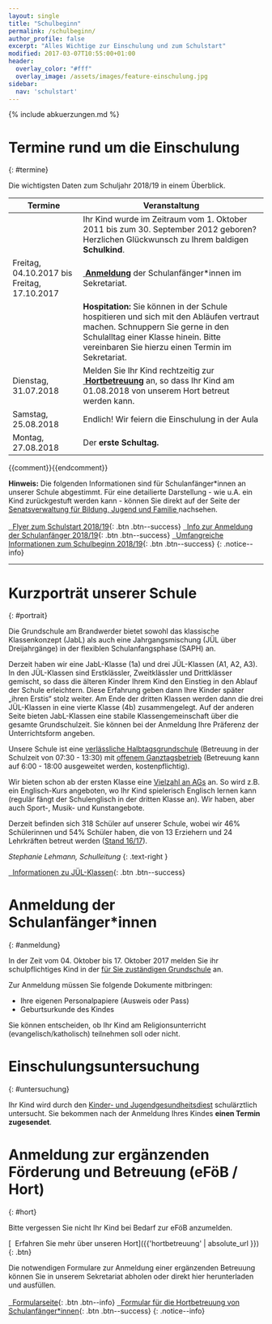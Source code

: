 ```yaml
---
layout: single
title: "Schulbeginn"
permalink: /schulbeginn/
author_profile: false
excerpt: "Alles Wichtige zur Einschulung und zum Schulstart"
modified: 2017-03-07T10:55:00+01:00
header:
  overlay_color: "#fff"
  overlay_image: /assets/images/feature-einschulung.jpg
sidebar:
  nav: 'schulstart'
---
```


{% include abkuerzungen.md %}

# <i class="fa fa-calendar"></i> Termine rund um die Einschulung
{: #termine}

Die wichtigsten Daten zum Schuljahr 2018/19 in einem Überblick.

| Termine |  Veranstaltung |
|---|---|
| | Ihr Kind wurde im Zeitraum vom 1. Oktober 2011 bis zum 30. September 2012 geboren? Herzlichen Glückwunsch zu Ihrem baldigen **Schulkind**. |
| Freitag, 04.10.2017 bis Freitag, 17.10.2017  | [<i class="fa fa-file-text-o">&nbsp;</i>**Anmeldung**](#anmeldung) der Schulanfänger*innen im Sekretariat. |
|  | **Hospitation:** Sie können in der Schule hospitieren und sich mit den Abläufen vertraut machen. Schnuppern Sie gerne in den Schulalltag einer Klasse hinein. Bitte vereinbaren Sie hierzu einen Termin im Sekretariat.  |
| Dienstag, 31.07.2018 | Melden Sie Ihr Kind rechtzeitig zur [<i class="fa fa-child">&nbsp;</i>**Hortbetreuung**](#hort) an, so dass Ihr Kind am 01.08.2018 von unserem Hort betreut werden kann.  |
| Samstag, 25.08.2018 | Endlich! Wir feiern die Einschulung in der Aula |
| Montag, 27.08.2018 | Der **erste Schultag.** |

{{comment}}<!--
**TODO**:
| Freitag, 23.06.2017 | **Sommerfest:** Wir laden Sie und Ihr Kind herzlich zu unserem Sommerfest ein! |
| Freitag, 07.07.2017 | **Vorführung Zirkus:** Erleben Sie die Kinder der Zirkus AG in Aktion! |
| Dienstag, 20.9.2016 19.30 Uhr  |  **Informationsveranstaltung** auf der Sie als Eltern sich ein Bild von unserer Schule machen können. |
| Donnerstag, 29.9.2016 10 Uhr bis 11 Uhr  | **Offene Türen in der Schule:** Kommen Sie mit Ihrem Kind und schauen Sie sich gemeinsam den Unterrichtsalltag an unserer Schule an! |
| Ende November 2016 bis Januar 2017 | **Beratungsgespräche** für Sie als Eltern der Schulanfänger: Sollte sich bei der Anmeldung zeigen, dass ein Kind bis zur Einschulung noch etwas Übung braucht, erhalten die Eltern hier professionelle Unterstützung. Bis zum ersten Schultag ist noch ein gutes halbes Jahr Zeit! |
| Februar/März 2017 | **Vorkurs:** Die Kinder kommen in Kleingruppen in die Schule und erleben spielerisch eine Schulstunde. |
| Freitag, 17.03.2017 | **Vorführung Trommelzauber:** Wir laden Sie und Ihr Kind herzlich zur Vorführung unserer Projektwoche ein! |
| Juni 2017 | **Kennlernnachmittag:** An diesem Nachmittag lernen die Kinder ihre neue Klasse kennen: Mitschüler und Mitschülerinnen, Lehrkraft und Klassenraum – dann ist alles nicht mehr so fremd! Die Eltern erhalten in dieser Zeit alle wichtigen Informationen zum Ablauf der Einschulung und der ersten Schultage. |
| Dienstag, 31.07.2017 | Letzter Kita-Tag. Melden Sie Ihr Kind rechtzeitig zur **Hortbetreuung** an, so dass Ihr Kind am 1.8.2017 von unserem Hort betreut werden kann.  |
| Samstag, 09.09.2017 | Endlich! Wir feiern die Einschulung in der Aula: 9:00 Uhr Klasse 1a, 10:30 Uhr Klassen A1, A2, A3 |
{: .notice--warning}
-->{{endcomment}}

**Hinweis:**
Die folgenden Informationen sind für Schulanfänger*innen an unserer Schule
abgestimmt. Für eine detailierte Darstellung - wie u.A. ein Kind zurückgestuft
werden kann - können Sie direkt auf der Seite der [Senatsverwaltung für Bildung,
Jugend und Familie
](https://www.berlin.de/sen/bildung/schule/bildungswege/grundschule/anmeldung/)
nachsehen.<br/><br/>
[<i class="fa fa-download">&nbsp;&nbsp;</i>Flyer zum Schulstart 2018/19](https://www.berlin.de/sen/bildung/schule/bildungswege/grundschule/anmeldung/flyer_schulanmeldung_web.pdf){: .btn .btn--success}
[<i class="fa fa-download">&nbsp;&nbsp;</i>Info zur Anmeldung der Schulanfänger 2018/19](https://www.berlin.de/sen/bildung/schule/bildungswege/grundschule/anmeldung/plakat_anmeldung_schulanfaenger_2018_web.pdf){: .btn .btn--success}
[<i class="fa fa-download">&nbsp;&nbsp;</i>Umfangreiche Informationen zum Schulbeginn 2018/19](https://www.berlin.de/sen/bildung/schule/bildungswege/grundschule/schulbeginn_web.pdf){: .btn .btn--success}
{: .notice--info}

---

# <i class="fa fa-picture-o"></i> Kurzporträt unserer Schule
{: #portrait}

Die Grundschule am Brandwerder bietet sowohl das klassische Klassenkonzept
(JabL) als auch eine Jahrgangsmischung (JÜL über Dreijahrgänge) in der flexiblen
Schulanfangsphase (SAPH) an.

Derzeit haben wir eine JabL-Klasse (1a) und drei JÜL-Klassen (A1, A2, A3). In
den JÜL-Klassen sind Erstklässler, Zweitklässler und Drittklässer gemischt, so
dass die älteren Kinder Ihrem Kind den Einstieg in den Ablauf der Schule
erleichtern. Diese Erfahrung geben dann Ihre Kinder später „ihren Erstis“  stolz
weiter. Am Ende der dritten Klassen werden dann die drei JÜL-Klassen in eine
vierte Klasse (4b) zusammengelegt. Auf der anderen Seite bieten JabL-Klassen
eine stabile Klassengemeinschaft über die gesamte Grundschulzeit. Sie können bei
der Anmeldung Ihre Präferenz der Unterrichtsform angeben.

Unsere Schule ist eine [verlässliche Halbtagsgrundschule](/hortbetreuung#vhg)
(Betreuung in der Schulzeit von 07:30 - 13:30) mit [offenem
Ganztagsbetrieb](/hortbetreuung#hort) (Betreuung kann auf 6:00 - 18:00
ausgeweitet werden, kostenpflichtig).

Wir bieten schon ab der ersten Klasse eine [Vielzahl an AGs](/ags) an. So wird
z.B. ein Englisch-Kurs angeboten, wo Ihr Kind spielerisch Englisch lernen kann
(regulär fängt der Schulenglisch in der dritten Klasse an). Wir haben, aber auch
Sport-, Musik- und Kunstangebote.

Derzeit befinden sich 318 Schüler auf unserer Schule, wobei wir 46% Schülerinnen
und 54% Schüler haben, die von 13 Erziehern und 24 Lehrkräften betreut werden
([Stand 16/17](https://www.berlin.de/sen/bildung/schule/berliner-schulen/schulverzeichnis/Schulportrait.aspx?IDSchulzweig=16764)).

*Stephanie Lehmann, Schulleitung*
{: .text-right }

[<i class="fa fa-download">&nbsp;&nbsp;</i>Informationen zu JÜL-Klassen](https://www.berlin.de/sen/bildung/schule/bildungswege/grundschule/mdb-sen-bildung-bildungswege-grundschule-flexible_schulanfangsphase.pdf){: .btn .btn--success}

# <i class="fa fa-file-text-o"></i> Anmeldung der Schulanfänger*innen
{: #anmeldung}

In der Zeit vom 04. Oktober bis 17. Oktober 2017 melden Sie ihr
schulpflichtiges Kind in der [für Sie zuständigen
Grundschule](https://www.bildung.berlin.de/Umkreissuche/) an.

Zur Anmeldung müssen Sie folgende Dokumente mitbringen:

* Ihre eigenen Personalpapiere (Ausweis oder Pass)
* Geburtsurkunde des Kindes

Sie können entscheiden, ob Ihr Kind am Religionsunterricht (evangelisch/katholisch)
teilnehmen soll oder nicht.

# <i class="fa fa-stethoscope"></i> Einschulungsuntersuchung
{: #untersuchung}

Ihr Kind wird durch den [Kinder- und
Jugendgesundheitsdiest](https://service.berlin.de/dienstleistung/324254/)
schulärztlich untersucht. Sie bekommen nach der Anmeldung Ihres Kindes  **einen
Termin zugesendet**.

# <i class="fa fa-child"></i> Anmeldung zur ergänzenden Förderung und Betreuung (eFöB / Hort)
{: #hort}

Bitte vergessen Sie nicht Ihr Kind bei Bedarf zur eFöB anzumelden.

[<i class="fa fa-info">&nbsp;&nbsp;</i>Erfahren Sie mehr über unseren Hort]({{'hortbetreuung' | absolute_url }}){: .btn}

Die notwendigen Formulare zur Anmeldung einer ergänzenden Betreuung können Sie
in unserem Sekretariat abholen oder direkt hier herunterladen und ausfüllen.<br/><br/>
[<i class="fa fa-external-link">&nbsp;&nbsp;</i>Formularseite](https://www.berlin.de/sen/bjf/service/formulare/#hort){: .btn .btn--info}
[<i class="fa fa-download">&nbsp;&nbsp;</i>Formular für die Hortbetreuung von Schulanfänger*innen](https://www.berlin.de/sen/bjf/service/formulare/antrag_auf_erganzende_forderung_und_betreuung_jahrgangsstufen_1_bis_4.pdf){: .btn .btn--success}
{: .notice--info}
